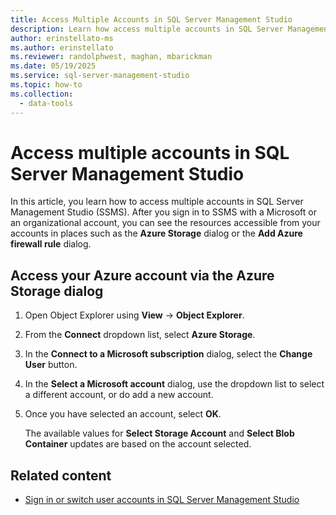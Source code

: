 ```yaml
---
title: Access Multiple Accounts in SQL Server Management Studio
description: Learn how access multiple accounts in SQL Server Management Studio (SSMS).
author: erinstellato-ms
ms.author: erinstellato
ms.reviewer: randolphwest, maghan, mbarickman
ms.date: 05/19/2025
ms.service: sql-server-management-studio
ms.topic: how-to
ms.collection:
  - data-tools
---
```

# Access multiple accounts in SQL Server Management Studio

In this article, you learn how to access multiple accounts in SQL Server Management Studio (SSMS). After you sign in to SSMS with a Microsoft or an organizational account, you can see the resources accessible from your accounts in places such as the **Azure Storage** dialog or the **Add Azure firewall rule** dialog.

## Access your Azure account via the Azure Storage dialog

1. Open Object Explorer using **View** -> **Object Explorer**.
1. From the **Connect** dropdown list, select **Azure Storage**.
1. In the **Connect to a Microsoft subscription** dialog, select the **Change User** button.
1. In the **Select a Microsoft account** dialog, use the dropdown list to select a different account, or do add a new account.
1. Once you have selected an account, select **OK**.

   The available values for **Select Storage Account** and **Select Blob Container** updates are based on the account selected.

## Related content

- [Sign in or switch user accounts in SQL Server Management Studio](sign-in.md)
